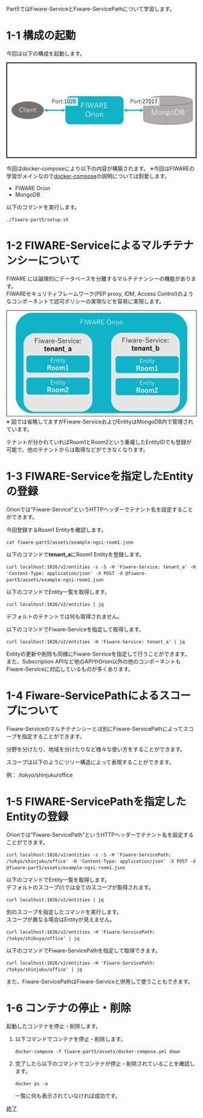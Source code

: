 Part5ではFiware-ServiceとFiware-ServicePathについて学習します。

# 1-1 構成の起動

今回は以下の構成を起動します。

![全体構成図](./assets/1-1.png)


今回はdocker-composeにより以下の内容が構築されます。
※今回はFIWAREの学習がメインなので[docker-compose](https://docs.docker.jp/compose/toc.html)の説明については割愛します。

* FIWARE Orion
* MongoDB

以下のコマンドを実行します。

`./fiware-part5/setup.sh `

# 1-2 FIWARE-Serviceによるマルチテナンシーについて

FIWARE には論理的にデータベースを分離するマルチテナンシーの機能があります。  
FIWAREセキュリティフレームワーク(PEP proxy, IDM, Access Control)のようなコンポーネントで認可ポリシーの実現などを容易に実現します。

![マルチテナンシー](./assets/1-2.png)
※ 図では省略してますがFiware-ServiceおよびEntityはMongoDB内で管理されています。

テナントが分かれていればRoom1とRoom2という重複したEntityIDでも登録が可能で、他のテナントからは取得などができなくなります。


# 1-3 FIWARE-Serviceを指定したEntityの登録
Orionでは"Fiware-Service"というHTTPヘッダーでテナント名を設定することができます。

今回登録するRoom1 Entityを確認します。

`cat fiware-part5/assets/example-ngsi-room1.json`

以下のコマンドで**tenant_a**にRoom1 Entityを登録します。

`curl localhost:1026/v2/entities -s -S -H 'Fiware-Service: tenant_a' -H 'Content-Type: application/json' -X POST -d @fiware-part5/assets/example-ngsi-room1.json`


以下のコマンドでEntity一覧を取得します。

`curl localhost:1026/v2/entities | jq`

デフォルトのテナントでは何も取得されません。

以下のコマンドでFiware-Serviceを指定して取得します。

`curl localhost:1026/v2/entities -H 'Fiware-Service: tenant_a' | jq`

Entityの更新や削除も同様にFiware-Serviceを指定して行うことができます。
また、Subscription APIなど他のAPIやOrion以外の他のコンポーネントもFiware-Serviceに対応しているものが多くあります。


# 1-4 Fiware-ServicePathによるスコープについて
Fiware-Serviceのマルチテナンシーとは別にFiware-ServicePathによってスコープを指定することができます。

分野を分けたり、地域を分けたりなど様々な使い方をすることができます。

スコープは以下のようにツリー構造によって表現することができます。

例： /tokyo/shinjuku/office


# 1-5 FIWARE-ServicePathを指定したEntityの登録

Orionでは"Fiware-ServicePath"というHTTPヘッダーでテナント名を設定することができます。

`curl localhost:1026/v2/entities -s -S -H 'Fiware-ServicePath: /tokyo/shinjuku/office' -H 'Content-Type: application/json' -X POST -d @fiware-part5/assets/example-ngsi-room1.json`

以下のコマンドでEntity一覧を取得します。  
デフォルトのスコープ(/)では全てのスコープが取得されます。

`curl localhost:1026/v2/entities | jq`


別のスコープを指定したコマンドを実行します。  
スコープが異なる場合はEntityが見えません。

`curl localhost:1026/v2/entities -H 'Fiware-ServicePath: /tokyo/shibuya/office' | jq`

以下のコマンドでFiware-ServicePathを指定して取得できます。

`curl localhost:1026/v2/entities -H 'Fiware-ServicePath: /tokyo/shinjuku/office' | jq`


また、Fiware-ServicePathはFiware-Serviceと併用して使うこともできます。

# 1-6 コンテナの停止・削除
起動したコンテナを停止・削除します。

1. 以下コマンドでコンテナを停止・削除します。

   `docker-compose -f fiware-part5/assets/docker-compose.yml down`

2. 完了したら以下のコマンドでコンテナが停止・削除されていることを確認します。

   `docker ps -a`

   一覧に何も表示されていなければ成功です。

[終了](finish.md)
